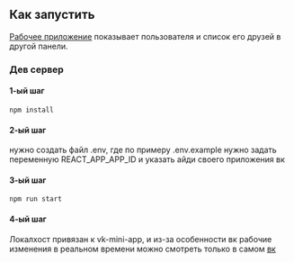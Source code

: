 ## Как запустить

[Рабочее приложение](https://vk.com/app51579378) показывает пользователя и список его друзей в другой панели.

### Дев сервер
#### 1-ый шаг
```
npm install
```
#### 2-ый шаг

нужно создать файл .env, где по примеру .env.example нужно задать переменную REACT_APP_APP_ID и указать айди своего приложения вк

#### 3-ый шаг
```
npm run start
```
#### 4-ый шаг
Локалхост привязан к vk-mini-app, и из-за особенности вк рабочие изменения в реальном времени можно смотреть только в самом [вк](https://vk.com/app51579378)



